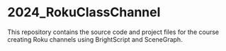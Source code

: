 # 2024_RokuClassChannel
This repository contains the source code and project files for the course creating Roku channels using BrightScript and SceneGraph.
